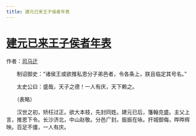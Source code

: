 ```yaml
---
title: 建元已来王子侯者年表
---
```


# [建元已来王子侯者年表](http://so.gushiwen.org/guwen/bookv_108.aspx)

作者：[司马迁](http://so.gushiwen.org/author_608.aspx)

　　制诏御史：“诸侯王或欲推私恩分子弟邑者，令各条上，朕且临定其号名。”

　　太史公曰：盛哉，天子之德！一人有庆，天下赖之。

　　（表略）

　　汉世之初，矫枉过正。欲大本枝，先封同姓。建元已后，籓翰克盛。主父上言，推恩下令。长沙济北，中山赵敬。分邑广封。振振在咏。扞城御侮，晔晔辉映。百足不僵，一人有庆。